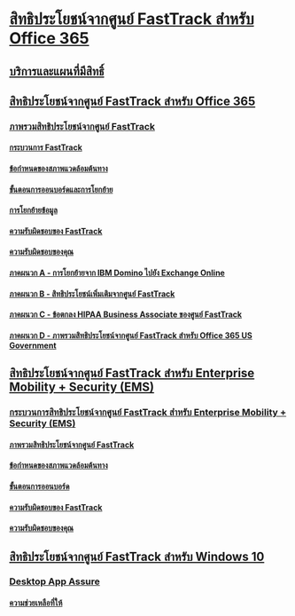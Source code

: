 # [สิทธิประโยชน์จากศูนย์ FastTrack สำหรับ Office 365](M365-fasttrack-benefit-overview.md)
## [บริการและแผนที่มีสิทธิ์](M365-eligible-services-and-plans.md)
## [สิทธิประโยชน์จากศูนย์ FastTrack สำหรับ Office 365](O365-fasttrack-benefit-for-office-365.md)
### [ภาพรวมสิทธิประโยชน์จากศูนย์ FastTrack](O365-fasttrack-benefit-overview.md)
#### [กระบวนการ FastTrack](O365-fasttrack-process.md)
#### [ข้อกำหนดของสภาพแวดล้อมต้นทาง](O365-source-environment-expectations.md)
#### [ขั้นตอนการออนบอร์ดและการโยกย้าย](O365-onboarding-and-migration.md)
#### [การโยกย้ายข้อมูล](O365-data-migration.md)
#### [ความรับผิดชอบของ FastTrack](O365-fasttrack-responsibilities.md)
#### [ความรับผิดชอบของคุณ](O365-your-responsibilities.md)
#### [ภาคผนวก A - การโยกย้ายจาก IBM Domino ไปยัง Exchange Online](O365-from-ibm-domino-to-exchange-online.md)
#### [ภาคผนวก B - สิทธิประโยชน์เพิ่มเติมจากศูนย์ FastTrack](O365-fasttrack-additional-benefits.md)
#### [ภาคผนวก C - ข้อตกลง HIPAA Business Associate ของศูนย์ FastTrack](O365-hipaa-business-associate-agreement.md)
#### [ภาคผนวก D - ภาพรวมสิทธิประโยชน์จากศูนย์ FastTrack สำหรับ Office 365 US Government](US-Gov-appendix-overview.md)
## [สิทธิประโยชน์จากศูนย์ FastTrack สำหรับ Enterprise Mobility + Security (EMS)](EMS-fasttrack-benefit-for-EMS.md)
### [กระบวนการสิทธิประโยชน์จากศูนย์ FastTrack สำหรับ Enterprise Mobility + Security (EMS)](EMS-fasttrack-process.md)
#### [ภาพรวมสิทธิประโยชน์จากศูนย์ FastTrack](EMS-fasttrack-benefit-overview.md)
#### [ข้อกำหนดของสภาพแวดล้อมต้นทาง](EMS-source-environment-expectations.md)
#### [ขั้นตอนการออนบอร์ด](EMS-onboarding-phases.md)
#### [ความรับผิดชอบของ FastTrack](EMS-fasttrack-responsibilities.md)
#### [ความรับผิดชอบของคุณ](EMS-your-responsibilities.md)
## [สิทธิประโยชน์จากศูนย์ FastTrack สำหรับ Windows 10](Win-10-fasttrack-benefit-for-windows-10.md)
### [Desktop App Assure](Win-10-desktop-app-assure.md)
#### [ความช่วยเหลือที่ให้](Win-10-daa-assistance-offered.md)